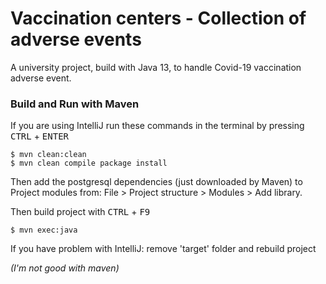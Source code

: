 # Vaccination centers - Collection of adverse events
A university project, build with Java 13, to handle Covid-19 vaccination adverse event.

### Build and Run with Maven
If you are using IntelliJ run these commands in the terminal by pressing <kbd>CTRL</kbd> + <kbd>ENTER</kbd>
```console
$ mvn clean:clean
$ mvn clean compile package install
```
Then add the postgresql dependencies (just downloaded by Maven) to Project modules from:
File > Project structure > Modules > Add library.

Then build project with <kbd>CTRL</kbd> + <kbd>F9</kbd>
```console
$ mvn exec:java
```

If you have problem with IntelliJ: remove 'target' folder and rebuild project

_(I'm not good with maven)_